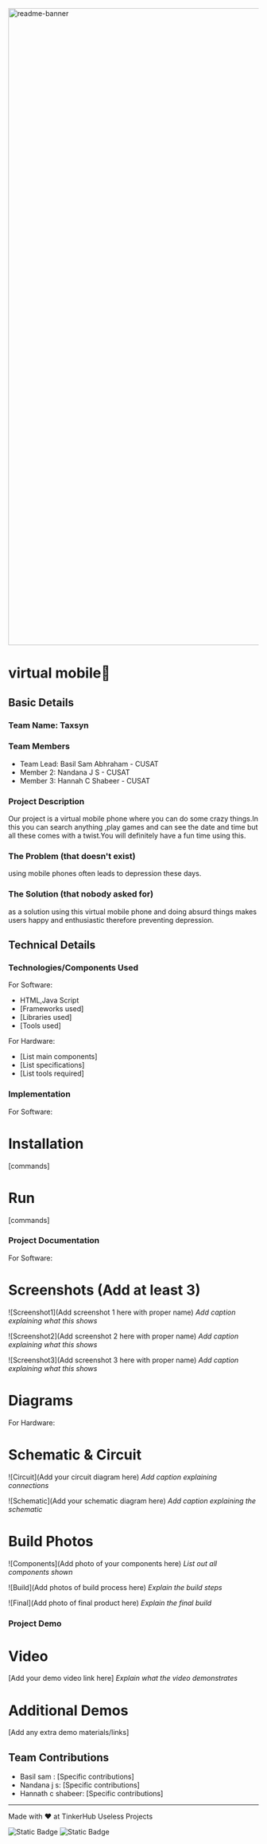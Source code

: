 <img width="1280" alt="readme-banner" src="https://github.com/user-attachments/assets/35332e92-44cb-425b-9dff-27bcf1023c6c">

#  virtual mobile🎯


## Basic Details
### Team Name: Taxsyn


### Team Members
- Team Lead: Basil Sam Abhraham - CUSAT
- Member 2: Nandana J S - CUSAT
- Member 3: Hannah C Shabeer - CUSAT

### Project Description
Our project is a virtual mobile phone where you can do some crazy things.In this you can search anything ,play games and can see the date and time but all these comes with a twist.You will definitely have a fun time using this.

### The Problem (that doesn't exist)
using mobile phones often leads to depression these days.

### The Solution (that nobody asked for)
as a solution using this  virtual mobile phone and doing absurd things makes users happy and enthusiastic therefore preventing depression. 

## Technical Details
### Technologies/Components Used
For Software:
- HTML,Java Script
- [Frameworks used]
- [Libraries used]
- [Tools used]

For Hardware:
- [List main components]
- [List specifications]
- [List tools required]

### Implementation
For Software:
# Installation
[commands]

# Run
[commands]

### Project Documentation
For Software:

# Screenshots (Add at least 3)
![Screenshot1](Add screenshot 1 here with proper name)
*Add caption explaining what this shows*

![Screenshot2](Add screenshot 2 here with proper name)
*Add caption explaining what this shows*

![Screenshot3](Add screenshot 3 here with proper name)
*Add caption explaining what this shows*

# Diagrams


For Hardware:

# Schematic & Circuit
![Circuit](Add your circuit diagram here)
*Add caption explaining connections*

![Schematic](Add your schematic diagram here)
*Add caption explaining the schematic*

# Build Photos
![Components](Add photo of your components here)
*List out all components shown*

![Build](Add photos of build process here)
*Explain the build steps*

![Final](Add photo of final product here)
*Explain the final build*

### Project Demo
# Video
[Add your demo video link here]
*Explain what the video demonstrates*

# Additional Demos
[Add any extra demo materials/links]

## Team Contributions
- Basil sam : [Specific contributions]
- Nandana j s: [Specific contributions]
- Hannath c shabeer: [Specific contributions]

---
Made with ❤️ at TinkerHub Useless Projects 

![Static Badge](https://img.shields.io/badge/TinkerHub-24?color=%23000000&link=https%3A%2F%2Fwww.tinkerhub.org%2F)
![Static Badge](https://img.shields.io/badge/UselessProject--24-24?link=https%3A%2F%2Fwww.tinkerhub.org%2Fevents%2FQ2Q1TQKX6Q%2FUseless%2520Projects)



